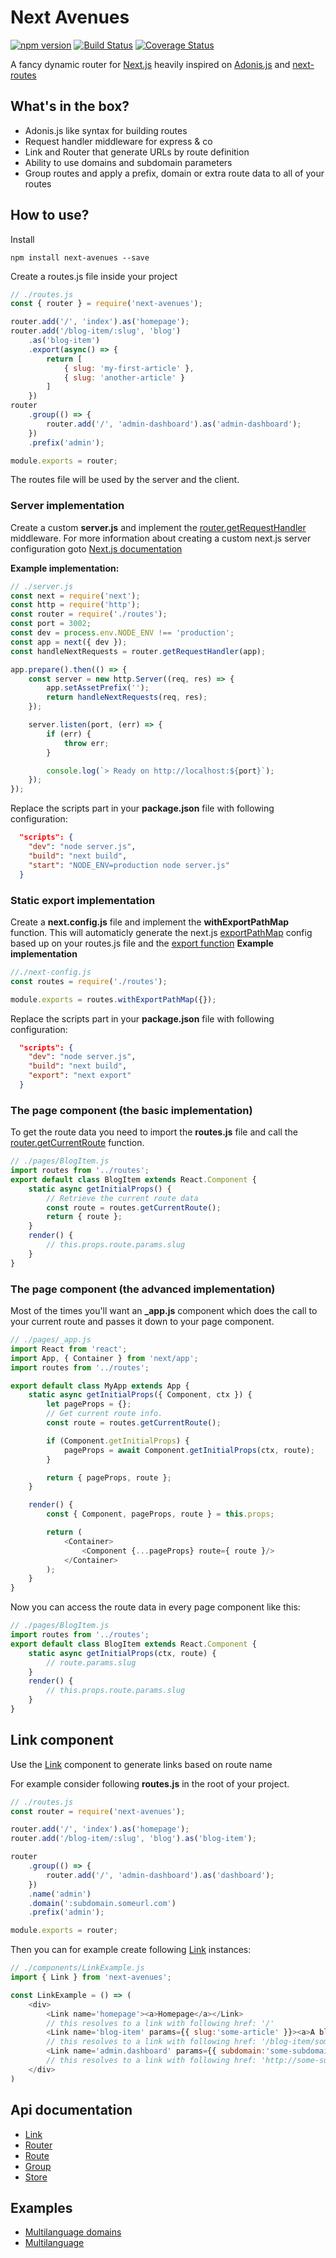 # Next Avenues

[![npm version](https://badge.fury.io/js/next-avenues.svg)](https://badge.fury.io/js/next-avenues) [![Build Status](https://travis-ci.org/samueljoos/next-avenues.svg?branch=master)](https://travis-ci.org/samueljoos/next-avenues) [![Coverage Status](https://coveralls.io/repos/github/samueljoos/next-avenues/badge.svg?branch=master)](https://coveralls.io/github/samueljoos/next-avenues?branch=master)

A fancy dynamic router for [Next.js](https://nextjs.org/) heavily inspired on [Adonis.js](https://adonisjs.com/) and [next-routes](https://github.com/fridays/next-routes)

## What's in the box?

- Adonis.js like syntax for building routes
- Request handler middleware for express & co
- Link and Router that generate URLs by route definition
- Ability to use domains and subdomain parameters
- Group routes and apply a prefix, domain or extra route data to all of your routes

## How to use?

Install

```
npm install next-avenues --save
```

Create a routes.js file inside your project

```js
// ./routes.js
const { router } = require('next-avenues');

router.add('/', 'index').as('homepage');
router.add('/blog-item/:slug', 'blog')
	.as('blog-item')
	.export(async() => {
		return [
			{ slug: 'my-first-article' },
			{ slug: 'another-article' }
		]
	})
router
	.group(() => {
		router.add('/', 'admin-dashboard').as('admin-dashboard');
	})
	.prefix('admin');

module.exports = router;
```

The routes file will be used by the server and the client.

### Server implementation
Create a custom **server.js** and implement the [router.getRequestHandler](https://github.com/samueljoos/next-avenues/blob/master/docs/router.md#routergetrequesthandlerapp-customhandler) middleware.
For more information about creating a custom next.js server configuration goto [Next.js documentation](https://github.com/zeit/next.js/#custom-server-and-routing)

**Example implementation:**
```js
// ./server.js
const next = require('next');
const http = require('http');
const router = require('./routes');
const port = 3002;
const dev = process.env.NODE_ENV !== 'production';
const app = next({ dev });
const handleNextRequests = router.getRequestHandler(app);

app.prepare().then(() => {
    const server = new http.Server((req, res) => {
        app.setAssetPrefix('');
        return handleNextRequests(req, res);
    });

    server.listen(port, (err) => {
        if (err) {
            throw err;
        }

        console.log(`> Ready on http://localhost:${port}`);
    });
});
```

Replace the scripts part in your **package.json** file with following configuration:

```json
  "scripts": {
    "dev": "node server.js",
    "build": "next build",
    "start": "NODE_ENV=production node server.js"
  }
```

### Static export implementation
Create a **next.config.js** file and implement the **withExportPathMap** function.
This will automaticly generate the next.js [exportPathMap](https://github.com/zeit/next.js/#static-html-export) config based up on your routes.js file and the [export function]()
**Example implementation**
```js
//./next-config.js
const routes = require('./routes');

module.exports = routes.withExportPathMap({});

```

Replace the scripts part in your **package.json** file with following configuration:

```json
  "scripts": {
    "dev": "node server.js",
    "build": "next build",
    "export": "next export"
  }
```

### The page component (the basic implementation)

To get the route data you need to import the **routes.js** file and call the [router.getCurrentRoute](https://github.com/samueljoos/next-avenues/blob/master/docs/router.md#routergetcurrentroute) function.

```js
// ./pages/BlogItem.js
import routes from '../routes';
export default class BlogItem extends React.Component {
	static async getInitialProps() {
		// Retrieve the current route data
		const route = routes.getCurrentRoute();
		return { route };
	}
	render() {
        // this.props.route.params.slug
	}
}
```

### The page component (the advanced implementation)

Most of the times you'll want an **_app.js** component which does the call to your current route and passes it down to your page component.

```js
// ./pages/_app.js
import React from 'react';
import App, { Container } from 'next/app';
import routes from '../routes';

export default class MyApp extends App {
	static async getInitialProps({ Component, ctx }) {
		let pageProps = {};
		// Get current route info.
		const route = routes.getCurrentRoute();

		if (Component.getInitialProps) {
			pageProps = await Component.getInitialProps(ctx, route);
        }

		return { pageProps, route };
	}

	render() {
		const { Component, pageProps, route } = this.props;

		return (
			<Container>
				<Component {...pageProps} route={ route }/>
			</Container>
		);
	}
}

```

Now you can access the route data in every page component like this:

```js
// ./pages/BlogItem.js
import routes from '../routes';
export default class BlogItem extends React.Component {
	static async getInitialProps(ctx, route) {
		// route.params.slug
	}
	render() {
		// this.props.route.params.slug
	}
}
```

## Link component

Use the [Link](https://github.com/samueljoos/next-avenues/blob/master/docs/link.md) component to generate links based on route name

For example consider following **routes.js** in the root of your project.
```js
// ./routes.js
const router = require('next-avenues');

router.add('/', 'index').as('homepage');
router.add('/blog-item/:slug', 'blog').as('blog-item');

router
	.group(() => {
		router.add('/', 'admin-dashboard').as('dashboard');
	})
    .name('admin')
    .domain(':subdomain.someurl.com')
    .prefix('admin');

module.exports = router;
```
Then you can for example create following [Link](https://github.com/samueljoos/next-avenues/blob/master/docs/link.md) instances:
```js
// ./components/LinkExample.js
import { Link } from 'next-avenues';

const LinkExample = () => (
    <div>
        <Link name='homepage'><a>Homepage</a></Link>
        // this resolves to a link with following href: '/'
        <Link name='blog-item' params={{ slug:'some-article' }}><a>A blog post</a></Link>
        // this resolves to a link with following href: '/blog-item/some-article'
        <Link name='admin.dashboard' params={{ subdomain:'some-subdomain' }}><a>A complex route url</a></Link>
        // this resolves to a link with following href: 'http://some-subdomain.someurl.com/admin/'
    </div>
)
```

## Api documentation

- [Link](https://github.com/samueljoos/next-avenues/blob/master/docs/link.md)
- [Router](https://github.com/samueljoos/next-avenues/blob/master/docs/router.md)
- [Route](https://github.com/samueljoos/next-avenues/blob/master/docs/route.md)
- [Group](https://github.com/samueljoos/next-avenues/blob/master/docs/group.md)
- [Store](https://github.com/samueljoos/next-avenues/blob/master/docs/store.md)

## Examples
- [Multilanguage domains](https://github.com/samueljoos/next-avenues/tree/master/examples/multilanguage-domains)
- [Multilanguage](https://github.com/samueljoos/next-avenues/tree/master/examples/multilanguage)
